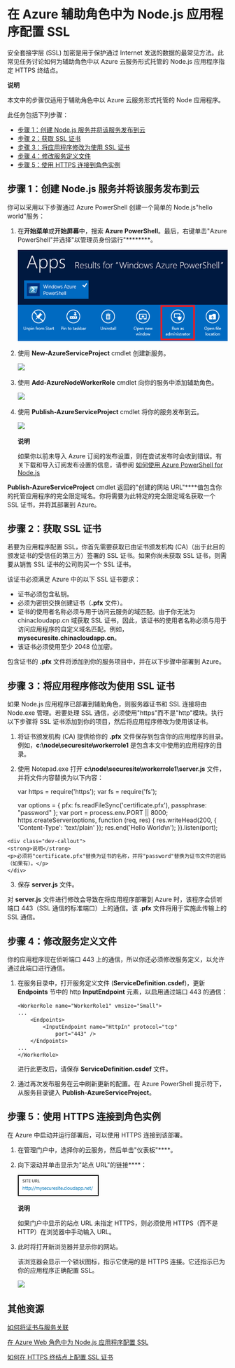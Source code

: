 <properties linkid="dev-nodejs-enablesslworker" urlDisplayName="Enable SSL worker role" pageTitle="为云服务 (Node.js) 辅助角色配置 SSL" metaKeywords="Node.js Azure SSL, Node.js Azure, SSL worker role" description="" metaCanonical="" services="cloud-services" documentationCenter="Node.js" title="Configuring SSL for a Node.js Application in an Azure Worker Role" authors="larryfr" solutions="" manager="" editor="" />
<tags ms.service="cloud-services"
    ms.date=""
    wacn.date=""
    />





# 在 Azure 辅助角色中为 Node.js 应用程序配置 SSL

安全套接字层 (SSL) 加密是用于保护通过 Internet 发送的数据的最常见方法。此常见任务讨论如何为辅助角色中以 Azure 云服务形式托管的 Node.js 应用程序指定 HTTPS 终结点。

<div class="dev-callout">
	<b>说明</b>
	<p>本文中的步骤仅适用于辅助角色中以 Azure 云服务形式托管的 Node 应用程序。</p>
	</div>

此任务包括下列步骤：

-   [步骤 1：创建 Node.js 服务并将该服务发布到云]
-   [步骤 2：获取 SSL 证书]
-   [步骤 3：将应用程序修改为使用 SSL 证书]
-   [步骤 4：修改服务定义文件]
-   [步骤 5：使用 HTTPS 连接到角色实例]

## <a name="step1"> </a>步骤 1：创建 Node.js 服务并将该服务发布到云

你可以采用以下步骤通过 Azure PowerShell 创建一个简单的 Node.js"hello world"服务：

1. 在**开始菜单**或**开始屏幕**中，搜索 **Azure PowerShell**。最后，右键单击"Azure PowerShell"并选择"以管理员身份运行"********。

	![Azure PowerShell icon][powershell-menu]

	

2.  使用 **New-AzureServiceProject** cmdlet 创建新服务。

	![][1]

3.  使用 **Add-AzureNodeWorkerRole** cmdlet 向你的服务中添加辅助角色。

    ![][2]

4.  使用 **Publish-AzureServiceProject** cmdlet 将你的服务发布到云。

    ![][3]

	<div class="dev-callout">
	<strong>说明</strong>
	<p>如果你以前未导入 Azure 订阅的发布设置，则在尝试发布时会收到错误。有关下载和导入订阅发布设置的信息，请参阅 <a href="/zh-cn/documentation/articles/install-configure-powershell/#ImportPubSettings">如何使用 Azure PowerShell for Node.js</a></p>
	</div>

**Publish-AzureServiceProject** cmdlet 返回的"创建的网站 URL"****值包含你的托管应用程序的完全限定域名。你将需要为此特定的完全限定域名获取一个 SSL 证书，并将其部署到 Azure。

## <a name="step2"> </a>步骤 2：获取 SSL 证书

若要为应用程序配置 SSL，你首先需要获取已由证书颁发机构 (CA)（出于此目的颁发证书的受信任的第三方）签署的 SSL 证书。如果你尚未获取 SSL 证书，则需要从销售 SSL 证书的公司购买一个 SSL 证书。

该证书必须满足 Azure 中的以下 SSL 证书要求：

-   证书必须包含私钥。
-   必须为密钥交换创建证书（**.pfx** 文件）。
-   证书的使用者名称必须与用于访问云服务的域匹配。由于你无法为 chinacloudapp.cn 域获取 SSL 证书，因此，该证书的使用者名称必须与用于访问应用程序的自定义域名匹配。例如，__mysecuresite.chinacloudapp.cn__。
-   该证书必须使用至少 2048 位加密。

包含证书的 **.pfx** 文件将添加到你的服务项目中，并在以下步骤中部署到 Azure。

## <a name="step3"> </a>步骤 3：将应用程序修改为使用 SSL 证书

如果 Node.js 应用程序已部署到辅助角色，则服务器证书和 SSL 连接将由 Node.exe 管理。若要处理 SSL 通信，必须使用"https"而不是"http"模块。执行以下步骤将 SSL 证书添加到你的项目，然后将应用程序修改为使用该证书。

1.   将证书颁发机构 (CA) 提供给你的 **.pfx** 文件保存到包含你的应用程序的目录。例如，**c:\\node\\securesite\\workerrole1** 是包含本文中使用的应用程序的目录。

2.   使用 Notepad.exe 打开 **c:\\node\\securesite\\workerrole1\server.js** 文件，并将文件内容替换为以下内容：

		var https = require('https');
		var fs = require('fs');

		var options = {
			pfx: fs.readFileSync('certificate.pfx'),
			passphrase: "password"
		};
		var port = process.env.PORT || 8000;
		https.createServer(options, function (req, res) {
 		    res.writeHead(200, { 'Content-Type': 'text/plain' });
		    res.end('Hello World\n');
		}).listen(port);

	<div class="dev-callout">
	<strong>说明</strong>
	<p>必须将"certificate.pfx"替换为证书的名称，并将"password"替换为证书文件的密码（如果有）。</p>
	</div>

3.   保存 **server.js** 文件。

对 **server.js** 文件进行修改会导致在将应用程序部署到 Azure 时，该程序会侦听端口 443（SSL 通信的标准端口）上的通信。该 **.pfx** 文件将用于实施此传输上的 SSL 通信。

## <a name="step4"> </a>步骤 4：修改服务定义文件

你的应用程序现在侦听端口 443 上的通信，所以你还必须修改服务定义，以允许通过此端口进行通信。

1.  在服务目录中，打开服务定义文件
    (**ServiceDefinition.csdef**)，更新 **Endpoints** 节中的 http **InputEndpoint** 元素，以启用通过端口 443 的通信：

        <WorkerRole name="WorkerRole1" vmsize="Small">
        ...
            <Endpoints>
                <InputEndpoint name="HttpIn" protocol="tcp" 
                    port="443" />
            </Endpoints>
        ...
        </WorkerRole>

	进行此更改后，请保存 **ServiceDefinition.csdef** 文件。

4.  通过再次发布服务在云中刷新更新的配置。在 Azure PowerShell 提示符下，从服务目录键入 **Publish-AzureServiceProject**。

## <a name="step5"> </a>步骤 5：使用 HTTPS 连接到角色实例

在 Azure 中启动并运行部署后，可以使用 HTTPS 连接到该部署。

1.  在管理门户中，选择你的云服务，然后单击"仪表板"****。

2. 向下滚动并单击显示为"站点 URL"的链接****：

    ![the site url][site-url]

	<div class="dev-callout">
	<strong>说明</strong>
	<p>如果门户中显示的站点 URL 未指定 HTTPS，则必须使用 HTTPS（而不是 HTTP）在浏览器中手动输入 URL。</p>
	</div>

3.  此时将打开新浏览器并显示你的网站。

    该浏览器会显示一个锁状图标，指示它使用的是 HTTPS 连接。它还指示已为你的应用程序正确配置 SSL。

    ![][8]

## 其他资源

[如何将证书与服务关联]

[在 Azure Web 角色中为 Node.js 应用程序配置 SSL]

[如何在 HTTPS 终结点上配置 SSL 证书]

  [步骤 1：创建 Node.js 服务并将该服务发布到云]: #step1
  [步骤 2：获取 SSL 证书]: #step2
  [步骤 3：将应用程序修改为使用 SSL 证书]: #step3
  [步骤 4：修改服务定义文件]: #step4
  [步骤 5：使用 HTTPS 连接到角色实例]: #step5
  [**Azure PowerShell**]: http://go.microsoft.com/?linkid=9790229&clcid=0x409
  
  
  
  
  [1]: ./media/cloud-services-nodejs-configure-ssl-certficate-worker-role/enable-ssl-01.png
  [2]: ./media/cloud-services-nodejs-configure-ssl-certficate-worker-role/enable-ssl-02-worker.png
  [3]: ./media/cloud-services-nodejs-configure-ssl-certficate-worker-role/enable-ssl-03-worker.png
  [Azure 管理门户]: http://manage.windowsazure.cn
  
  
  [如何将证书与服务关联]: http://msdn.microsoft.com/zh-cn/library/windowsazure/gg465718.aspx
  
  [site-url]: ./media/cloud-services-nodejs-configure-ssl-certficate-worker-role/site-url.png
  [8]: ./media/cloud-services-nodejs-configure-ssl-certficate-worker-role/enable-ssl-08.png
  [如何在 HTTPS 终结点上配置 SSL 证书]: http://msdn.microsoft.com/zh-cn/library/windowsazure/ff795779.aspx
  [powershell-menu]: ./media/cloud-services-nodejs-configure-ssl-certficate-worker-role/azure-powershell-start.png
  
  
  [在 Azure Web 角色中为 Node.js 应用程序配置 SSL]: /zh-cn/documentation/articles/cloud-services-configure-ssl-certificate/
  
<!--HONumber=39-->
